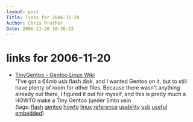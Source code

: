 ```yaml
---
layout: post
Title: links for 2006-11-20  
Author: Chris Prather
Date: 2006-11-20 10:26:12
---
```


# links for 2006-11-20
<ul class="delicious">
	<li>
		<div class="delicious-link"><a href="http://gentoo-wiki.com/TinyGentoo">TinyGentoo - Gentoo Linux Wiki</a></div>
		<div class="delicious-extended">"I've got a 64mb usb flash disk, and I wanted Gentoo on it, but to still have plenty of room for other files. Because there wasn't anything already out there, I figured it out for myself, and this is pretty much a HOWTO make a Tiny Gentoo (under 5mb) usin</div>
		<div class="delicious-tags">(tags: <a href="http://del.icio.us/perigrin/flash">flash</a> <a href="http://del.icio.us/perigrin/gentoo">gentoo</a> <a href="http://del.icio.us/perigrin/howto">howto</a> <a href="http://del.icio.us/perigrin/linux">linux</a> <a href="http://del.icio.us/perigrin/reference">reference</a> <a href="http://del.icio.us/perigrin/usability">usability</a> <a href="http://del.icio.us/perigrin/usb">usb</a> <a href="http://del.icio.us/perigrin/useful">useful</a> <a href="http://del.icio.us/perigrin/embedded">embedded</a>)</div>
	</li>
</ul>

